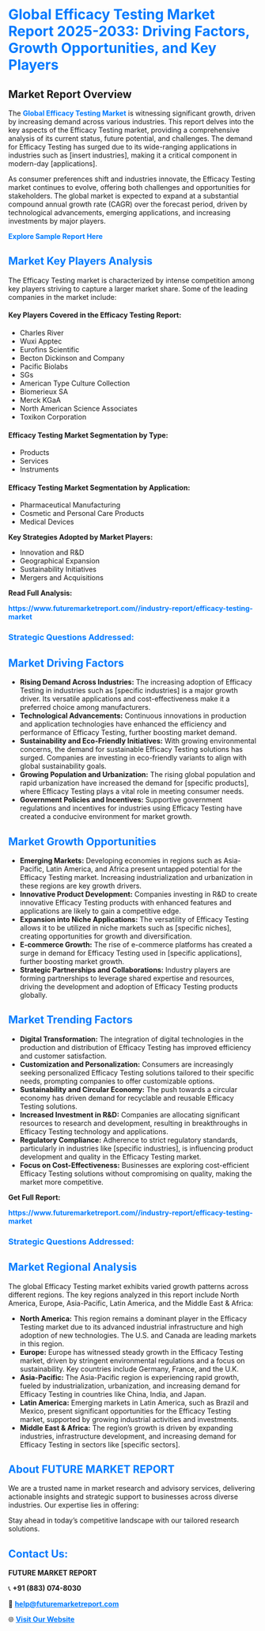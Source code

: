 <h1 style="color: #007BFF;">Global Efficacy Testing Market Report 2025-2033: Driving Factors, Growth Opportunities, and Key Players</h1>

<section id="overview">
<h2>Market Report Overview</h2>
<p>The <a href="https://www.futuremarketreport.com//industry-report/efficacy-testing-market" style="color: #007BFF; text-decoration: none;"><strong>Global Efficacy Testing Market</strong></a> is witnessing significant growth, driven by increasing demand across various industries. This report delves into the key aspects of the Efficacy Testing market, providing a comprehensive analysis of its current status, future potential, and challenges. The demand for Efficacy Testing has surged due to its wide-ranging applications in industries such as [insert industries], making it a critical component in modern-day [applications].</p>
<p>As consumer preferences shift and industries innovate, the Efficacy Testing market continues to evolve, offering both challenges and opportunities for stakeholders. The global market is expected to expand at a substantial compound annual growth rate (CAGR) over the forecast period, driven by technological advancements, emerging applications, and increasing investments by major players.</p>
</section>

<section id="overview">
<p><a href="https://www.futuremarketreport.com//request-sample/reportId=64858" style="color: #007BFF; text-decoration: none;"><strong>Explore Sample Report Here</strong></a></p>
</section>

<section id="key-players">
<h2 style="color: #007BFF;">Market Key Players Analysis</h2>
<p>The Efficacy Testing market is characterized by intense competition among key players striving to capture a larger market share. Some of the leading companies in the market include:</p>
<h4>Key Players Covered in the Efficacy Testing Report:</h4>
<ul><li>Charles River</li><li>Wuxi Apptec</li><li>Eurofins Scientific</li><li>Becton Dickinson and Company</li><li>Pacific Biolabs</li><li>SGs</li><li>American Type Culture Collection</li><li>Biomerieux SA</li><li>Merck KGaA</li><li>North American Science Associates</li><li>Toxikon Corporation</li></ul>
<h4>Efficacy Testing Market Segmentation by Type:</h4>
<ul><li>Products</li><li>Services</li><li>Instruments</li></ul>

<h4>Efficacy Testing Market Segmentation by Application:</h4>
<ul><li>Pharmaceutical Manufacturing</li><li>Cosmetic and Personal Care Products</li><li>Medical Devices</li></ul>
<p><strong>Key Strategies Adopted by Market Players:</strong></p>
<ul>
<li>Innovation and R&D</li>
<li>Geographical Expansion</li>
<li>Sustainability Initiatives</li>
<li>Mergers and Acquisitions</li>
</ul>
</section>

<section>
<p><strong>Read Full Analysis: </strong></p><a href="https://www.futuremarketreport.com//industry-report/efficacy-testing-market" style="color: #007BFF; text-decoration: none;"><strong>https://www.futuremarketreport.com//industry-report/efficacy-testing-market</strong></a>
<h3 style="color: #007BFF;">Strategic Questions Addressed:</h3>
</section>

<section id="driving-factors">
<h2 style="color: #007BFF;">Market Driving Factors</h2>
<ul>
<li><strong>Rising Demand Across Industries:</strong> The increasing adoption of Efficacy Testing in industries such as [specific industries] is a major growth driver. Its versatile applications and cost-effectiveness make it a preferred choice among manufacturers.</li>
<li><strong>Technological Advancements:</strong> Continuous innovations in production and application technologies have enhanced the efficiency and performance of Efficacy Testing, further boosting market demand.</li>
<li><strong>Sustainability and Eco-Friendly Initiatives:</strong> With growing environmental concerns, the demand for sustainable Efficacy Testing solutions has surged. Companies are investing in eco-friendly variants to align with global sustainability goals.</li>
<li><strong>Growing Population and Urbanization:</strong> The rising global population and rapid urbanization have increased the demand for [specific products], where Efficacy Testing plays a vital role in meeting consumer needs.</li>
<li><strong>Government Policies and Incentives:</strong> Supportive government regulations and incentives for industries using Efficacy Testing have created a conducive environment for market growth.</li>
</ul>
</section>

<section id="growth-opportunities">
<h2 style="color: #007BFF;">Market Growth Opportunities</h2>
<ul>
<li><strong>Emerging Markets:</strong> Developing economies in regions such as Asia-Pacific, Latin America, and Africa present untapped potential for the Efficacy Testing market. Increasing industrialization and urbanization in these regions are key growth drivers.</li>
<li><strong>Innovative Product Development:</strong> Companies investing in R&D to create innovative Efficacy Testing products with enhanced features and applications are likely to gain a competitive edge.</li>
<li><strong>Expansion into Niche Applications:</strong> The versatility of Efficacy Testing allows it to be utilized in niche markets such as [specific niches], creating opportunities for growth and diversification.</li>
<li><strong>E-commerce Growth:</strong> The rise of e-commerce platforms has created a surge in demand for Efficacy Testing used in [specific applications], further boosting market growth.</li>
<li><strong>Strategic Partnerships and Collaborations:</strong> Industry players are forming partnerships to leverage shared expertise and resources, driving the development and adoption of Efficacy Testing products globally.</li>
</ul>
</section>

<section id="trending-factors">
<h2 style="color: #007BFF;">Market Trending Factors</h2>
<ul>
<li><strong>Digital Transformation:</strong> The integration of digital technologies in the production and distribution of Efficacy Testing has improved efficiency and customer satisfaction.</li>
<li><strong>Customization and Personalization:</strong> Consumers are increasingly seeking personalized Efficacy Testing solutions tailored to their specific needs, prompting companies to offer customizable options.</li>
<li><strong>Sustainability and Circular Economy:</strong> The push towards a circular economy has driven demand for recyclable and reusable Efficacy Testing solutions.</li>
<li><strong>Increased Investment in R&D:</strong> Companies are allocating significant resources to research and development, resulting in breakthroughs in Efficacy Testing technology and applications.</li>
<li><strong>Regulatory Compliance:</strong> Adherence to strict regulatory standards, particularly in industries like [specific industries], is influencing product development and quality in the Efficacy Testing market.</li>
<li><strong>Focus on Cost-Effectiveness:</strong> Businesses are exploring cost-efficient Efficacy Testing solutions without compromising on quality, making the market more competitive.</li>
</ul>
</section>

<section>
<p><strong>Get Full Report: </strong></p><a href="https://www.futuremarketreport.com//industry-report/efficacy-testing-market" style="color: #007BFF; text-decoration: none;"><strong>https://www.futuremarketreport.com//industry-report/efficacy-testing-market</strong></a>
<h3 style="color: #007BFF;">Strategic Questions Addressed:</h3>
</section>


<section id="regional-analysis">
<h2 style="color: #007BFF;">Market Regional Analysis</h2>
<p>The global Efficacy Testing market exhibits varied growth patterns across different regions. The key regions analyzed in this report include North America, Europe, Asia-Pacific, Latin America, and the Middle East & Africa:</p>
<ul>
<li><strong>North America:</strong> This region remains a dominant player in the Efficacy Testing market due to its advanced industrial infrastructure and high adoption of new technologies. The U.S. and Canada are leading markets in this region.</li>
<li><strong>Europe:</strong> Europe has witnessed steady growth in the Efficacy Testing market, driven by stringent environmental regulations and a focus on sustainability. Key countries include Germany, France, and the U.K.</li>
<li><strong>Asia-Pacific:</strong> The Asia-Pacific region is experiencing rapid growth, fueled by industrialization, urbanization, and increasing demand for Efficacy Testing in countries like China, India, and Japan.</li>
<li><strong>Latin America:</strong> Emerging markets in Latin America, such as Brazil and Mexico, present significant opportunities for the Efficacy Testing market, supported by growing industrial activities and investments.</li>
<li><strong>Middle East & Africa:</strong> The region’s growth is driven by expanding industries, infrastructure development, and increasing demand for Efficacy Testing in sectors like [specific sectors].</li>
</ul>
</section>

<footer>
<h2 style="color: #007BFF;">About FUTURE MARKET REPORT</h2>
<p>We are a trusted name in market research and advisory services, delivering actionable insights and strategic support to businesses across diverse industries. Our expertise lies in offering:</p>

<p>Stay ahead in today’s competitive landscape with our tailored research solutions.</p>

<h2 style="color: #007BFF;">Contact Us:</h2>
<p><strong>FUTURE MARKET REPORT</strong></p>
<p>📞 <strong>+91 (883) 074-8030</strong></p>
<p>📧 <strong><a href="mailto:help@futuremarketreport.com" style="color: #007BFF;">help@futuremarketreport.com</a></strong></p>
<p>🌐 <strong><a href="https://www.futuremarketreport.com/" style="color: #007BFF;">Visit Our Website</a></strong></p>
</footer>